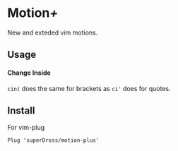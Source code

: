 # Motion<i>+</i>
New and exteded vim motions.

## Usage
#### Change Inside
`cin(` does the same for brackets as `ci'` does for quotes.

## Install
For vim-plug
```vim
Plug 'superDross/motion-plus'
```
